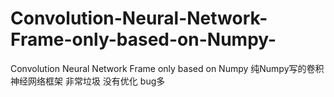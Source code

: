 # Convolution-Neural-Network-Frame-only-based-on-Numpy-
Convolution Neural Network Frame only based on Numpy 
纯Numpy写的卷积神经网络框架
非常垃圾
没有优化
bug多

